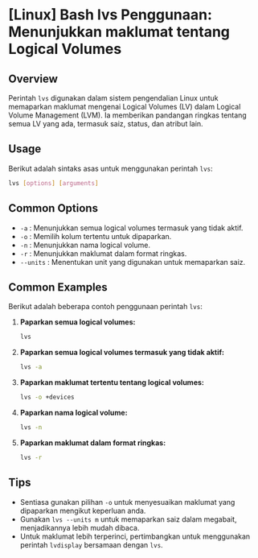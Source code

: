 # [Linux] Bash lvs Penggunaan: Menunjukkan maklumat tentang Logical Volumes

## Overview
Perintah `lvs` digunakan dalam sistem pengendalian Linux untuk memaparkan maklumat mengenai Logical Volumes (LV) dalam Logical Volume Management (LVM). Ia memberikan pandangan ringkas tentang semua LV yang ada, termasuk saiz, status, dan atribut lain.

## Usage
Berikut adalah sintaks asas untuk menggunakan perintah `lvs`:

```bash
lvs [options] [arguments]
```

## Common Options
- `-a` : Menunjukkan semua logical volumes termasuk yang tidak aktif.
- `-o` : Memilih kolum tertentu untuk dipaparkan.
- `-n` : Menunjukkan nama logical volume.
- `-r` : Menunjukkan maklumat dalam format ringkas.
- `--units` : Menentukan unit yang digunakan untuk memaparkan saiz.

## Common Examples
Berikut adalah beberapa contoh penggunaan perintah `lvs`:

1. **Paparkan semua logical volumes:**
   ```bash
   lvs
   ```

2. **Paparkan semua logical volumes termasuk yang tidak aktif:**
   ```bash
   lvs -a
   ```

3. **Paparkan maklumat tertentu tentang logical volumes:**
   ```bash
   lvs -o +devices
   ```

4. **Paparkan nama logical volume:**
   ```bash
   lvs -n
   ```

5. **Paparkan maklumat dalam format ringkas:**
   ```bash
   lvs -r
   ```

## Tips
- Sentiasa gunakan pilihan `-o` untuk menyesuaikan maklumat yang dipaparkan mengikut keperluan anda.
- Gunakan `lvs --units m` untuk memaparkan saiz dalam megabait, menjadikannya lebih mudah dibaca.
- Untuk maklumat lebih terperinci, pertimbangkan untuk menggunakan perintah `lvdisplay` bersamaan dengan `lvs`.